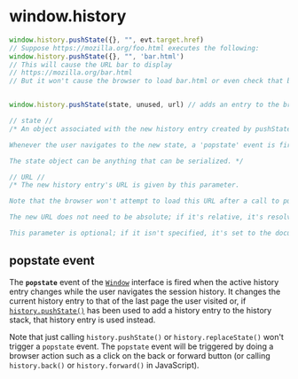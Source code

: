 
# window.history

```js
window.history.pushState({}, "", evt.target.href)
// Suppose https://mozilla.org/foo.html executes the following:
window.history.pushState({}, "", 'bar.html')
// This will cause the URL bar to display 
// https://mozilla.org/bar.html
// But it won't cause the browser to load bar.html or even check that bar.html exists


window.history.pushState(state, unused, url) // adds an entry to the browser's session history stack

// state //
/* An object associated with the new history entry created by pushState().

Whenever the user navigates to the new state, a 'popstate' event is fired, and the state property of the event contains a copy of the history entry's state object.

The state object can be anything that can be serialized. */

// URL //
/* The new history entry's URL is given by this parameter. 

Note that the browser won't attempt to load this URL after a call to pushState(), but it might attempt to load the URL later, for instance after the user restarts the browser. 

The new URL does not need to be absolute; if it's relative, it's resolved relative to the current URL. The new URL must be of the same origin as the current URL; otherwise, pushState() will throw an exception. 

This parameter is optional; if it isn't specified, it's set to the document's current URL. */
```

## popstate event

The **`popstate`** event of the [`Window`](https://developer.mozilla.org/en-US/docs/Web/API/Window) interface is fired when the active history entry changes while the user navigates the session history. 
It changes the current history entry to that of the last page the user visited or, if [`history.pushState()`](https://developer.mozilla.org/en-US/docs/Web/API/History/pushState) has been used to add a history entry to the history stack, that history entry is used instead.

Note that just calling `history.pushState()` or `history.replaceState()` won't trigger a `popstate` event. The `popstate` event will be triggered by doing a browser action such as a click on the back or forward button (or calling `history.back()` or `history.forward()` in JavaScript).
